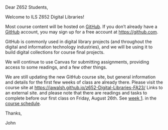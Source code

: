 Dear Z652 Students,

Welcome to ILS Z652 Digital Libraries!

Most course content will be hosted on [GitHub](https://jawalsh.github.io/z652-Digital-Libraries-FA23/). If you don’t already have a [GitHub](http://github.com/) account, you may sign up for a free account at <https://github.com>.

GitHub is commonly used in digital library projects (and throughout the digital and information technology industries), and we will be using it to build digital collections for course final projects.

We will continue to use Canvas for submitting assignments, providing access to some readings, and a few other things.

We are still updating the new GitHub course site, but general information and details for the first few weeks of class are already there. Please visit the course site at <https://jawalsh.github.io/z652-Digital-Libraries-FA23/> Links to an external site. and please note that there are readings and tasks to complete before our first class on Friday, August 26th. See [week 1](https://jawalsh.github.io/z652-Digital-Libraries-FA23/week01.html). in the [course schedule](https://jawalsh.github.io/z652-Digital-Libraries-FA23/).

Thanks,

John